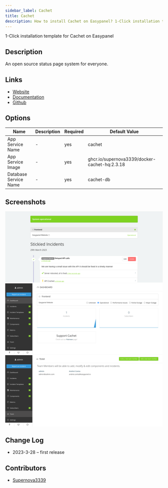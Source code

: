 ```yaml
---
sidebar_label: Cachet
title: Cachet
description: How to install Cachet on Easypanel? 1-Click installation template for Cachet on Easypanel
---
```


<!-- generated -->

1-Click installation template for Cachet on Easypanel

## Description

An open source status page system for everyone.

## Links

- [Website](https://cachethq.io)
- [Documentation](https://docs.cachethq.io/)
- [Github](https://github.com/cachethq/cachet)

## Options

Name | Description | Required | Default Value
-|-|-|-
App Service Name | - | yes | cachet
App Service Image | - | yes | ghcr.io/supernova3339/docker-cachet-hq:2.3.18
Database Service Name | - | yes | cachet-db

## Screenshots

![Cachet Screenshot](./assets/screenshot1.png)
![Cachet Screenshot](./assets/screenshot2.png)
![Cachet Screenshot](./assets/screenshot3.png)

## Change Log

- 2023-3-28 – first release

## Contributors

- [Supernova3339](https://github.com/Supernova3339)
